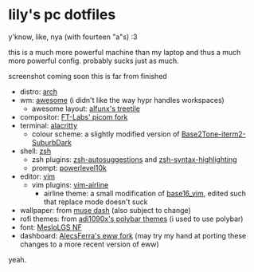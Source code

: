 # lily's pc dotfiles

y'know, like, nya (with fourteen "a"s) :3

this is a much more powerful machine than my laptop and thus a much more powerful config. probably sucks just as much.

screenshot coming soon this is far from finished

- distro: [arch](https://archlinux.org)
- wm: [awesome](https://awesome.org) (i didn't like the way hypr handles workspaces)
  - awesome layout: [alfunx's treetile](https://github.com/alfunx/awesome-treetile)
- compositor: [FT-Labs' picom fork](https://github.com/FT-Labs/picom)
- terminal: [alacritty](https://github.com/alacritty/alacritty)
  - colour scheme: a slightly modified version of [Base2Tone-iterm2-SuburbDark](https://github.com/atelierbram/Base2Tone-iterm2)
- shell: [zsh](https://www.zsh.org)
  - zsh plugins: [zsh-autosuggestions](https://github.com/zsh-users/zsh-autosuggestions) and [zsh-syntax-highlighting](https://github.com/zsh-users/zsh-syntax-highlighting)
  - prompt: [powerlevel10k](https://github.com/romkatv/powerlevel10k)
- editor: [vim](https://www.vim.org/)
  - vim plugins: [vim-airline](https://github.com/vim-airline/vim-airline)
    - airline theme: a small modification of [base16\_vim](https://github.com/vim-airline/vim-airline/blob/master/autoload/airline/themes/dark.vim), edited such that replace mode doesn't suck
- wallpaper: from [muse dash](http://cdn.peroperogames.com/art#gallery_1-13) (also subject to change)
- rofi themes: from [adi1090x's polybar themes](https://github.com/adi1090x/polybar-themes) (i used to use polybar)
- font: [MesloLGS NF](https://github.com/romkatv/powerlevel10k#fonts)
- dashboard: [AlecsFerra's eww fork](https://github.com/AlecsFerra/eww) (may try my hand at porting these changes to a more recent version of eww)

yeah.

